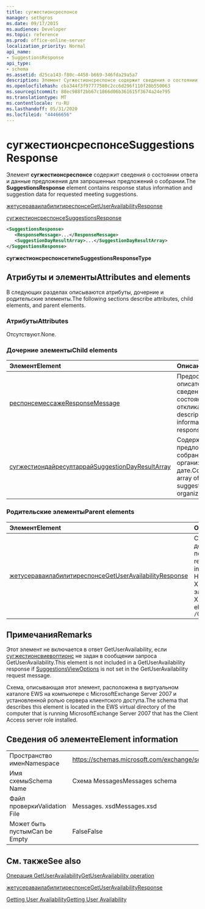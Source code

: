 ```yaml
---
title: сугжестионсреспонсе
manager: sethgros
ms.date: 09/17/2015
ms.audience: Developer
ms.topic: reference
ms.prod: office-online-server
localization_priority: Normal
api_name:
- SuggestionsResponse
api_type:
- schema
ms.assetid: d25ca143-f80c-4458-b669-346fda29a5a7
description: Элемент Сугжестионсреспонсе содержит сведения о состоянии ответа и данные предложения для запрошенных предложений о собрании.
ms.openlocfilehash: cba344f3f97777580c2cc6d296f110f20b550063
ms.sourcegitcommit: 88ec988f2bb67c1866d06b361615f3674a24e795
ms.translationtype: MT
ms.contentlocale: ru-RU
ms.lasthandoff: 05/31/2020
ms.locfileid: "44466656"
---
```

# <a name="suggestionsresponse"></a><span data-ttu-id="bd575-103">сугжестионсреспонсе</span><span class="sxs-lookup"><span data-stu-id="bd575-103">SuggestionsResponse</span></span>

<span data-ttu-id="bd575-104">Элемент **сугжестионсреспонсе** содержит сведения о состоянии ответа и данные предложения для запрошенных предложений о собрании.</span><span class="sxs-lookup"><span data-stu-id="bd575-104">The **SuggestionsResponse** element contains response status information and suggestion data for requested meeting suggestions.</span></span> 
  
[<span data-ttu-id="bd575-105">жетусераваилабилитиреспонсе</span><span class="sxs-lookup"><span data-stu-id="bd575-105">GetUserAvailabilityResponse</span></span>](getuseravailabilityresponse.md)
  
[<span data-ttu-id="bd575-106">сугжестионсреспонсе</span><span class="sxs-lookup"><span data-stu-id="bd575-106">SuggestionsResponse</span></span>](suggestionsresponse.md)
  
```xml
<SuggestionsResponse>
   <ResponseMessage>...</ResponseMessage>
   <SuggestionDayResultArray>...</SuggestionDayResultArray>
</SuggestionsResponse>
```

 <span data-ttu-id="bd575-107">**сугжестионсреспонсетипе**</span><span class="sxs-lookup"><span data-stu-id="bd575-107">**SuggestionsResponseType**</span></span>
## <a name="attributes-and-elements"></a><span data-ttu-id="bd575-108">Атрибуты и элементы</span><span class="sxs-lookup"><span data-stu-id="bd575-108">Attributes and elements</span></span>

<span data-ttu-id="bd575-109">В следующих разделах описываются атрибуты, дочерние и родительские элементы.</span><span class="sxs-lookup"><span data-stu-id="bd575-109">The following sections describe attributes, child elements, and parent elements.</span></span>
  
### <a name="attributes"></a><span data-ttu-id="bd575-110">Атрибуты</span><span class="sxs-lookup"><span data-stu-id="bd575-110">Attributes</span></span>

<span data-ttu-id="bd575-111">Отсутствуют.</span><span class="sxs-lookup"><span data-stu-id="bd575-111">None.</span></span>
  
### <a name="child-elements"></a><span data-ttu-id="bd575-112">Дочерние элементы</span><span class="sxs-lookup"><span data-stu-id="bd575-112">Child elements</span></span>

|<span data-ttu-id="bd575-113">**Элемент**</span><span class="sxs-lookup"><span data-stu-id="bd575-113">**Element**</span></span>|<span data-ttu-id="bd575-114">**Описание**</span><span class="sxs-lookup"><span data-stu-id="bd575-114">**Description**</span></span>|
|:-----|:-----|
|[<span data-ttu-id="bd575-115">респонсемессаже</span><span class="sxs-lookup"><span data-stu-id="bd575-115">ResponseMessage</span></span>](responsemessage.md) <br/> |<span data-ttu-id="bd575-116">Предоставляет описательные сведения о состоянии отклика.</span><span class="sxs-lookup"><span data-stu-id="bd575-116">Provides descriptive information about the response status.</span></span>  <br/> |
|[<span data-ttu-id="bd575-117">сугжестиондайресултаррай</span><span class="sxs-lookup"><span data-stu-id="bd575-117">SuggestionDayResultArray</span></span>](suggestiondayresultarray.md) <br/> |<span data-ttu-id="bd575-118">Содержит массив предложений собраний, организованных по дате.</span><span class="sxs-lookup"><span data-stu-id="bd575-118">Contains an array of meeting suggestions organized by date.</span></span>  <br/> |
   
### <a name="parent-elements"></a><span data-ttu-id="bd575-119">Родительские элементы</span><span class="sxs-lookup"><span data-stu-id="bd575-119">Parent elements</span></span>

|<span data-ttu-id="bd575-120">**Элемент**</span><span class="sxs-lookup"><span data-stu-id="bd575-120">**Element**</span></span>|<span data-ttu-id="bd575-121">**Описание**</span><span class="sxs-lookup"><span data-stu-id="bd575-121">**Description**</span></span>|
|:-----|:-----|
|[<span data-ttu-id="bd575-122">жетусераваилабилитиреспонсе</span><span class="sxs-lookup"><span data-stu-id="bd575-122">GetUserAvailabilityResponse</span></span>](getuseravailabilityresponse.md) <br/> |<span data-ttu-id="bd575-123">Содержит сведения о доступности запрошенных пользователей.</span><span class="sxs-lookup"><span data-stu-id="bd575-123">Contains the requested users' availability information.</span></span>  <br/> <span data-ttu-id="bd575-124">Ниже приведено выражение XPath для этого элемента:</span><span class="sxs-lookup"><span data-stu-id="bd575-124">The following is the XPath expression to this element:</span></span>  <br/>  `/GetUserAvailabilityResponse` <br/> |
   
## <a name="remarks"></a><span data-ttu-id="bd575-125">Примечания</span><span class="sxs-lookup"><span data-stu-id="bd575-125">Remarks</span></span>

<span data-ttu-id="bd575-126">Этот элемент не включается в ответ GetUserAvailability, если [сугжестионсвиевоптионс](suggestionsviewoptions.md) не задан в сообщении запроса GetUserAvailability.</span><span class="sxs-lookup"><span data-stu-id="bd575-126">This element is not included in a GetUserAvailability response if [SuggestionsViewOptions](suggestionsviewoptions.md) is not set in the GetUserAvailability request message.</span></span> 
  
<span data-ttu-id="bd575-127">Схема, описывающая этот элемент, расположена в виртуальном каталоге EWS на компьютере с MicrosoftExchange Server 2007 и установленной ролью сервера клиентского доступа.</span><span class="sxs-lookup"><span data-stu-id="bd575-127">The schema that describes this element is located in the EWS virtual directory of the computer that is running MicrosoftExchange Server 2007 that has the Client Access server role installed.</span></span>
  
## <a name="element-information"></a><span data-ttu-id="bd575-128">Сведения об элементе</span><span class="sxs-lookup"><span data-stu-id="bd575-128">Element information</span></span>

|||
|:-----|:-----|
|<span data-ttu-id="bd575-129">Пространство имен</span><span class="sxs-lookup"><span data-stu-id="bd575-129">Namespace</span></span>  <br/> |https://schemas.microsoft.com/exchange/services/2006/messages  <br/> |
|<span data-ttu-id="bd575-130">Имя схемы</span><span class="sxs-lookup"><span data-stu-id="bd575-130">Schema Name</span></span>  <br/> |<span data-ttu-id="bd575-131">Схема Messages</span><span class="sxs-lookup"><span data-stu-id="bd575-131">Messages schema</span></span>  <br/> |
|<span data-ttu-id="bd575-132">Файл проверки</span><span class="sxs-lookup"><span data-stu-id="bd575-132">Validation File</span></span>  <br/> |<span data-ttu-id="bd575-133">Messages. xsd</span><span class="sxs-lookup"><span data-stu-id="bd575-133">Messages.xsd</span></span>  <br/> |
|<span data-ttu-id="bd575-134">Может быть пустым</span><span class="sxs-lookup"><span data-stu-id="bd575-134">Can be Empty</span></span>  <br/> |<span data-ttu-id="bd575-135">False</span><span class="sxs-lookup"><span data-stu-id="bd575-135">False</span></span>  <br/> |
   
## <a name="see-also"></a><span data-ttu-id="bd575-136">См. также</span><span class="sxs-lookup"><span data-stu-id="bd575-136">See also</span></span>



[<span data-ttu-id="bd575-137">Операция GetUserAvailability</span><span class="sxs-lookup"><span data-stu-id="bd575-137">GetUserAvailability operation</span></span>](getuseravailability-operation.md)
  
[<span data-ttu-id="bd575-138">жетусераваилабилитиреспонсе</span><span class="sxs-lookup"><span data-stu-id="bd575-138">GetUserAvailabilityResponse</span></span>](getuseravailabilityresponse.md)


[<span data-ttu-id="bd575-139">Getting User Availability</span><span class="sxs-lookup"><span data-stu-id="bd575-139">Getting User Availability</span></span>](https://msdn.microsoft.com/library/d4133fcb-9b0f-4e6b-aadf-a389da83516a%28Office.15%29.aspx)

